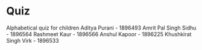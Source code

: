 # Quiz
Alphabetical quiz for children
Aditya Purani - 1896493
Amrit Pal Singh Sidhu - 1896564
Rashmeet Kaur - 1896566
Anshul Kapoor - 1896225
Khushkirat Singh Virk - 1896533

